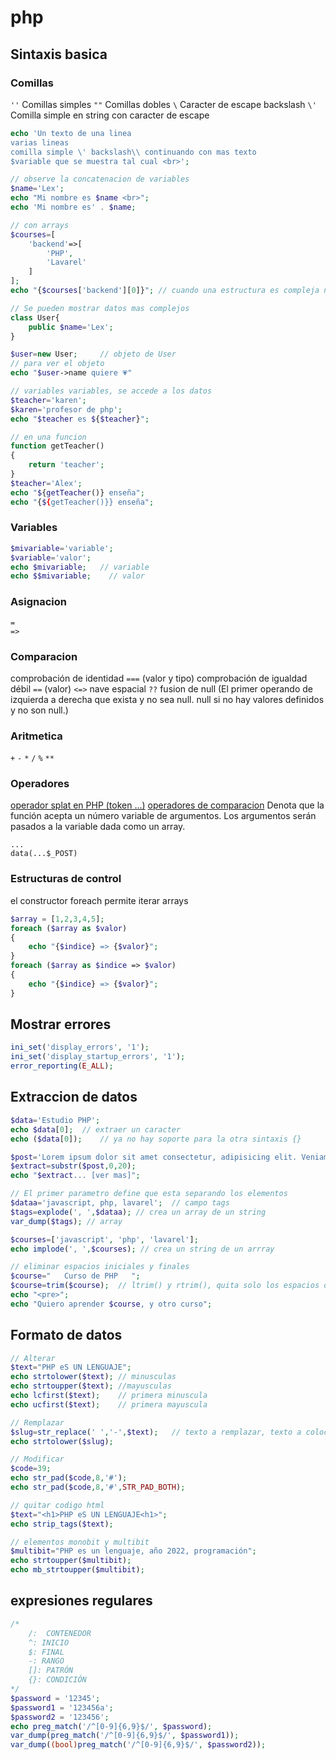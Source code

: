 # php

## Sintaxis basica

### Comillas
```''```     Comillas simples
```""```     Comillas dobles
```\```     Caracter de escape backslash
```\'```    Comilla simple en string con caracter de escape 

```php
echo 'Un texto de una linea
varias lineas
comilla simple \' backslash\\ continuando con mas texto
$variable que se muestra tal cual <br>';

// observe la concatenacion de variables
$name='Lex';
echo "Mi nombre es $name <br>";
echo 'Mi nombre es' . $name;

// con arrays
$courses=[
    'backend'=>[
        'PHP',
        'Lavarel'
    ]
];
echo "{$courses['backend'][0]}"; // cuando una estructura es compleja necesitamos usar llaves

// Se pueden mostrar datos mas complejos 
class User{
    public $name='Lex';
}

$user=new User;     // objeto de User
// para ver el objeto
echo "$user->name quiere 💗"

// variables variables, se accede a los datos
$teacher='karen';
$karen='profesor de php';
echo "$teacher es ${$teacher}";

// en una funcion
function getTeacher()
{
    return 'teacher';
}
$teacher='Alex';
echo "${getTeacher()} enseña";
echo "{${getTeacher()}} enseña";
```

### Variables
```php
$mivariable='variable';
$variable='valor';
echo $mivariable;   // variable
echo $$mivariable;    // valor
```
### Asignacion
```
=
=>
```


### Comparacion
 comprobación de identidad ```===``` (valor y tipo)
 comprobación de igualdad débil ```==``` (valor)
 ```<=>``` nave espacial
 ```??``` fusion de null (El primer operando de izquierda a derecha que exista y no sea null. null si no hay valores definidos y no son null.)


### Aritmetica
```+```
```-```
```*```
```/```
```%```
```**```

### Operadores

[operador splat en PHP (token ...)](https://www.php.net/manual/es/functions.arguments.php#functions.variable-arg-list)
[operadores de comparacion](https://www.php.net/manual/es/language.operators.comparison.php)
Denota que la función acepta un número variable de argumentos.
Los argumentos serán pasados a la variable dada como un array.
```
...
data(...$_POST)
```


### Estructuras de control
el constructor foreach permite iterar arrays
```php
$array = [1,2,3,4,5];
foreach ($array as $valor)  
{
    echo "{$indice} => {$valor}";
}
foreach ($array as $indice => $valor) 
{
    echo "{$indice} => {$valor}";
}
```


## Mostrar errores
```php
ini_set('display_errors', '1');
ini_set('display_startup_errors', '1');
error_reporting(E_ALL);
```


## Extraccion de datos
```php
$data='Estudio PHP';
echo $data[0];  // extraer un caracter
echo ($data[0]);    // ya no hay soporte para la otra sintaxis {}

$post='Lorem ipsum dolor sit amet consectetur, adipisicing elit. Veniam ducimus aut vel quasi magnam non aperiam. Maxime reiciendis fugit quisquam dolorem iure deserunt a voluptatem, ab aspernatur illum minima esse?';
$extract=substr($post,0,20);
echo "$extract... [ver mas]";

// El primer parametro define que esta separando los elementos
$dataa='javascript, php, lavarel';  // campo tags
$tags=explode(', ',$dataa); // crea un array de un string
var_dump($tags); // array

$courses=['javascript', 'php', 'lavarel'];
echo implode(', ',$courses); // crea un string de un arrray

// eliminar espacios iniciales y finales
$course="   Curso de PHP   ";
$course=trim($course);  // ltrim() y rtrim(), quita solo los espacios del lado indicado
echo "<pre>";
echo "Quiero aprender $course, y otro curso";
```


## Formato de datos
```php
// Alterar
$text="PHP eS UN LENGUAJE";
echo strtolower($text); // minusculas
echo strtoupper($text); //mayusculas
echo lcfirst($text);    // primera minuscula
echo ucfirst($text);    // primera mayuscula

// Remplazar
$slug=str_replace(' ','-',$text);   // texto a remplazar, texto a colocar
echo strtolower($slug);

// Modificar
$code=39;
echo str_pad($code,8,'#');
echo str_pad($code,8,'#',STR_PAD_BOTH);

// quitar codigo html
$text="<h1>PHP eS UN LENGUAJE<h1>";
echo strip_tags($text);

// elementos monobit y multibit
$multibit="PHP es un lenguaje, año 2022, programación";
echo strtoupper($multibit);
echo mb_strtoupper($multibit);
```


## expresiones regulares
```php
/*
    /:  CONTENEDOR
    ^: INICIO
    $: FINAL
    -: RANGO
    []: PATRÓN 
    {}: CONDICIÓN
*/
$password = '12345';
$password1 = '123456a';
$password2 = '123456';
echo preg_match('/^[0-9]{6,9}$/', $password);
var_dump(preg_match('/^[0-9]{6,9}$/', $password1));
var_dump((bool)preg_match('/^[0-9]{6,9}$/', $password2));
```




